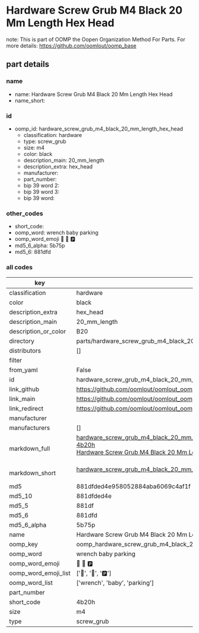 # Hardware Screw Grub M4 Black 20 Mm Length Hex Head  

note: This is part of OOMP the Oopen Organization Method For Parts. For more details: https://github.com/oomlout/oomp_base

##  part details
  







### name
* name: Hardware Screw Grub M4 Black 20 Mm Length Hex Head
* name_short: 
### id
* oomp_id: hardware_screw_grub_m4_black_20_mm_length_hex_head
  * classification: hardware
  * type: screw_grub
  * size: m4
  * color: black
  * description_main: 20_mm_length
  * description_extra: hex_head
  * manufacturer: 
  * part_number: 
  * bip 39 word 2: 
  * bip 39 word 3: 
  * bip 39 word: 

### other_codes
* short_code: 
* oomp_word: wrench baby parking
* oomp_word_emoji :wrench: :baby: :parking:
* md5_6_alpha: 5b75p
* md5_6: 881dfd









### all codes 
| key | value |  
| --- | --- |  
| classification | hardware |  
| color | black |  
| description_extra | hex_head |  
| description_main | 20_mm_length |  
| description_or_color | B20 |  
| directory | parts/hardware_screw_grub_m4_black_20_mm_length_hex_head |  
| distributors | [] |  
| filter |  |  
| from_yaml | False |  
| id | hardware_screw_grub_m4_black_20_mm_length_hex_head |  
| link_github | https://github.com/oomlout/oomlout_oomp_version_1_messy/tree/main/parts/hardware_screw_grub_m4_black_20_mm_length_hex_head |  
| link_main | https://github.com/oomlout/oomlout_oomp_version_1_messy/tree/main/parts/hardware_screw_grub_m4_black_20_mm_length_hex_head |  
| link_redirect | https://github.com/oomlout/oomlout_oomp_version_1_messy/tree/main/parts/hardware_screw_grub_m4_black_20_mm_length_hex_head |  
| manufacturer |  |  
| manufacturers | [] |  
| markdown_full | [hardware_screw_grub_m4_black_20_mm_length_hex_head](none)<br>[4b20h](none)<br>[Hardware Screw Grub M4 Black 20 Mm Length Hex Head](none)<br><br> |  
| markdown_short | [hardware_screw_grub_m4_black_20_mm_length_hex_head](none)<br><br> |  
| md5 | 881dfded4e958052884aba6069c4af1f |  
| md5_10 | 881dfded4e |  
| md5_5 | 881df |  
| md5_6 | 881dfd |  
| md5_6_alpha | 5b75p |  
| name | Hardware Screw Grub M4 Black 20 Mm Length Hex Head |  
| oomp_key | oomp_hardware_screw_grub_m4_black_20_mm_length_hex_head |  
| oomp_word | wrench baby parking |  
| oomp_word_emoji | :wrench: :baby: :parking: |  
| oomp_word_emoji_list | [':wrench:', ':baby:', ':parking:'] |  
| oomp_word_list | ['wrench', 'baby', 'parking'] |  
| part_number |  |  
| short_code | 4b20h |  
| size | m4 |  
| type | screw_grub |  
